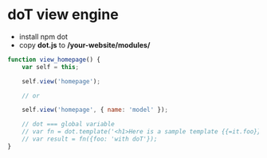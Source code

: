 # doT view engine

- install npm dot
- copy **dot.js** to __/your-website/modules/__

```javascript
function view_homepage() {
	var self = this;

	self.view('homepage');

	// or

	self.view('homepage', { name: 'model' });

	// dot === global variable
	// var fn = dot.template('<h1>Here is a sample template {{=it.foo}}</h1>');
	// var result = fn({foo: 'with doT'});
}

```
